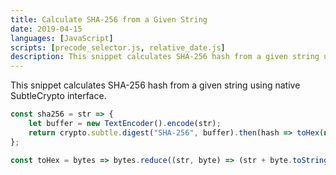 ```yaml
---
title: Calculate SHA-256 from a Given String
date: 2019-04-15
languages: [JavaScript]
scripts: [precode_selector.js, relative_date.js]
description: This snippet calculates SHA-256 hash from a given string using native SubtleCrypto interface.
---
```


This snippet calculates SHA-256 hash from a given string using native SubtleCrypto interface.

```javascript
const sha256 = str => {
    let buffer = new TextEncoder().encode(str);
    return crypto.subtle.digest("SHA-256", buffer).then(hash => toHex(new Uint8Array(hash)));
};

const toHex = bytes => bytes.reduce((str, byte) => (str + byte.toString(16).padStart(2, "0")), "");
```